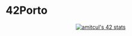 # 42Porto
<div align=center>
<a href="https://github.com/JaeSeoKim/badge42"><img src="https://badge42.vercel.app/api/v2/cl8aogk8y00790gmi1eodfl3l/stats?cursusId=9&coalitionId=piscine" alt="amitcul's 42 stats" /></a>
</div>
